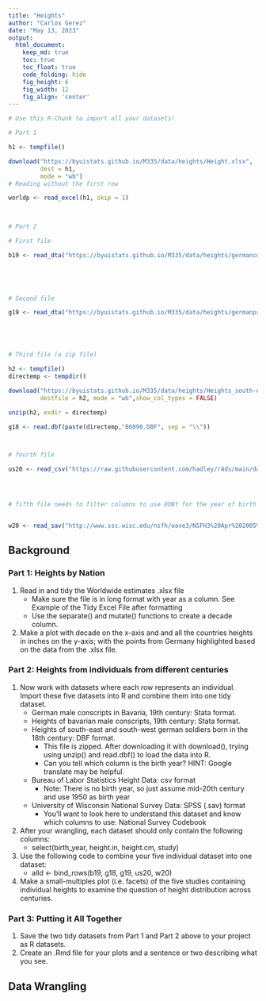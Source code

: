 ```yaml
---
title: "Heights"
author: "Carlos Gerez"
date: "May 13, 2023"
output:
  html_document:  
    keep_md: true
    toc: true
    toc_float: true
    code_folding: hide
    fig_height: 6
    fig_width: 12
    fig_align: 'center'
---
```







```r
# Use this R-Chunk to import all your datasets!

# Part 1

h1 <- tempfile()

download("https://byuistats.github.io/M335/data/heights/Height.xlsx", 
         dest = h1,
         mode = "wb")
# Reading without the first row

worldp <- read_excel(h1, skip = 1)

 

# Part 2

# First file

b19 <- read_dta("https://byuistats.github.io/M335/data/heights/germanconscr.dta")  
  
     



# Second file

g19 <- read_dta("https://byuistats.github.io/M335/data/heights/germanprison.dta")





# Third file (a zip file)

h2 <- tempfile()
directemp <- tempdir()

download("https://byuistats.github.io/M335/data/heights/Heights_south-east.zip",
         destfile = h2, mode = "wb",show_col_types = FALSE)

unzip(h2, exdir = directemp)

g18 <- read.dbf(paste(directemp,"B6090.DBF", sep = "\\"))



# fourth file

us20 <- read_csv("https://raw.githubusercontent.com/hadley/r4ds/main/data/heights.csv",show_col_types = FALSE)




# fifth file needs to filter columns to use DOBY for the year of birth and 2 separate columns for feet and inches. 


w20 <- read_sav("http://www.ssc.wisc.edu/nsfh/wave3/NSFH3%20Apr%202005%20release/main05022005.sav", col_select = c("DOBY","RT216F","RT216I"))
```

## Background


### Part 1: Heights by Nation  
1. Read in and tidy the Worldwide estimates .xlsx file  
    - Make sure the file is in long format with year as a column. See Example of the Tidy Excel File after formatting  
    - Use the separate() and mutate() functions to create a decade column.
2. Make a plot with decade on the x-axis and and all the countries heights in inches on the y-axis; with the points from Germany highlighted based on the data from the .xlsx file.  

### Part 2: Heights from individuals from different centuries  
1. Now work with datasets where each row represents an individual. Import these five datasets into R and combine them into one tidy dataset.  
    - German male conscripts in Bavaria, 19th century: Stata format.  
    - Heights of bavarian male conscripts, 19th century: Stata format.  
    - Heights of south-east and south-west german soldiers born in the 18th century: DBF format.  
      - This file is zipped. After downloading it with download(), trying using unzip() and read.dbf() to load the data into R.  
      - Can you tell which column is the birth year? HINT: Google translate may be helpful.  
    - Bureau of Labor Statistics Height Data: csv format  
      - Note: There is no birth year, so just assume mid-20th century and use 1950 as birth year  
    - University of Wisconsin National Survey Data: SPSS (.sav) format  
      - You’ll want to look here to understand this dataset and know which columns to use: National Survey Codebook  
2. After your wrangling, each dataset should only contain the following columns:  
    - select(birth_year, height.in, height.cm, study)  
3. Use the following code to combine your five individual dataset into one dataset:  
    - alld <- bind_rows(b19, g18, g19, us20, w20)  
4. Make a small-multiples plot (i.e. facets) of the five studies containing individual heights to examine the question of height distribution across centuries.  

### Part 3: Putting it All Together  
1. Save the two tidy datasets from Part 1 and Part 2 above to your project as R datasets.  
2. Create an .Rmd file for your plots and a sentence or two describing what you see.

## Data Wrangling





